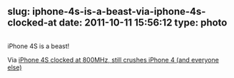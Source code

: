slug: iphone-4s-is-a-beast-via-iphone-4s-clocked-at
date: 2011-10-11 15:56:12
type: photo
---

<a href="http://9to5mac.com/2011/10/11/iphone-4s-geekbench-glbenchmark/?utm_source=feedburner&utm_medium=twitter&utm_campaign=Feed: 9To5Mac-MacAllDay (9 to 5 Mac - Apple Intelligence)"><img src="{{@asset.url swerner/tumblr/2011-10-11-iphone-4s-is-a-beast-via-iphone-4s-clocked-at-3968bbd59c.png}}" alt=""/></a>

iPhone 4S is a beast!

 Via [iPhone 4S clocked at 800MHz, still crushes iPhone 4 (and everyone else)](http://9to5mac.com/2011/10/11/iphone-4s-geekbench-glbenchmark/?utm_source=feedburner&utm_medium=twitter&utm_campaign=Feed:%209To5Mac-MacAllDay%20(9%20to%205%20Mac%20-%20Apple%20Intelligence))
